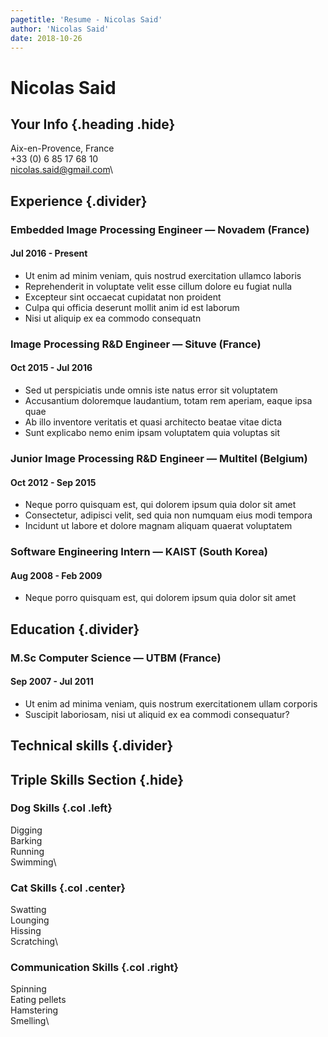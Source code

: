 ```yaml
---
pagetitle: 'Resume - Nicolas Said'
author: 'Nicolas Said'
date: 2018-10-26
---
```


# Nicolas Said
## Your Info {.heading .hide}
Aix-en-Provence, France\
+33 (0) 6 85 17 68 10\
nicolas.said@gmail.com\


## Experience {.divider}


### Embedded Image Processing Engineer  &mdash; Novadem (France)
#### Jul 2016 - Present
* Ut enim ad minim veniam, quis nostrud exercitation ullamco laboris
* Reprehenderit in voluptate velit esse cillum dolore eu fugiat nulla
* Excepteur sint occaecat cupidatat non proident
* Culpa qui officia deserunt mollit anim id est laborum
* Nisi ut aliquip ex ea commodo consequatn

### Image Processing R&D Engineer &mdash; Situve (France)
#### Oct 2015 - Jul 2016
* Sed ut perspiciatis unde omnis iste natus error sit voluptatem
* Accusantium doloremque laudantium, totam rem aperiam, eaque ipsa quae
* Ab illo inventore veritatis et quasi architecto beatae vitae dicta
* Sunt explicabo nemo enim ipsam voluptatem quia voluptas sit

### Junior Image Processing R&D Engineer &mdash; Multitel (Belgium)
#### Oct 2012 - Sep 2015
* Neque porro quisquam est, qui dolorem ipsum quia dolor sit amet
* Consectetur, adipisci velit, sed quia non numquam eius modi tempora
* Incidunt ut labore et dolore magnam aliquam quaerat voluptatem

### Software Engineering Intern &mdash; KAIST (South Korea)
#### Aug 2008 - Feb 2009
* Neque porro quisquam est, qui dolorem ipsum quia dolor sit amet


## Education {.divider}

### M.Sc Computer Science &mdash; UTBM (France)
#### Sep 2007 - Jul 2011
* Ut enim ad minima veniam, quis nostrum exercitationem ullam corporis
* Suscipit laboriosam, nisi ut aliquid ex ea commodi consequatur?

## Technical skills {.divider}

## Triple Skills Section {.hide}
### Dog Skills {.col .left}
Digging\
Barking\
Running\
Swimming\


### Cat Skills {.col .center}
Swatting\
Lounging\
Hissing\
Scratching\


### Communication Skills {.col .right}
Spinning\
Eating pellets\
Hamstering\
Smelling\

